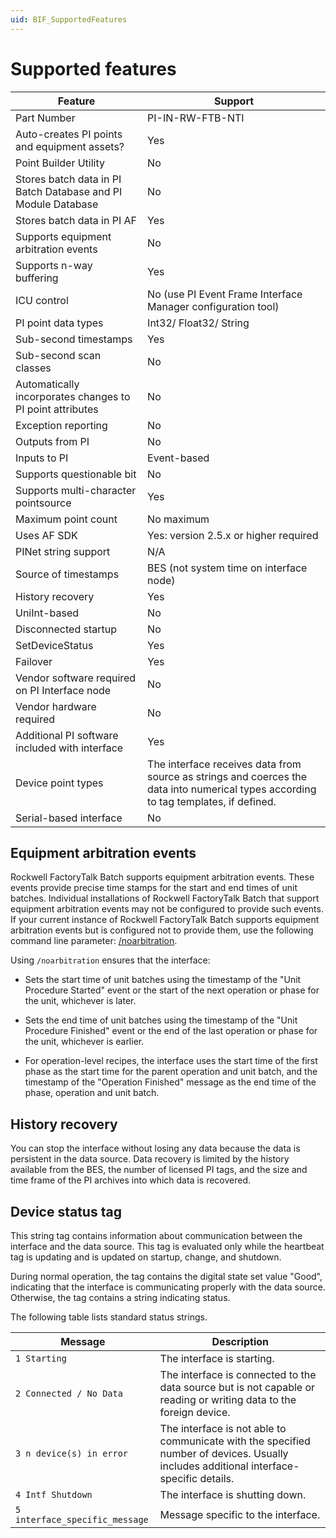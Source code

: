 ```yaml
---
uid: BIF_SupportedFeatures
---
```


# Supported features

<!-- Default Framework topic -->


| Feature | Support |
| ------- | ------- |
| Part Number | PI-IN-RW-FTB-NTI |
| Auto-creates PI points and equipment assets? | Yes |
| Point Builder Utility | No |
| Stores batch data in PI Batch Database and PI Module Database | No |
| Stores batch data in PI AF | Yes |
| Supports equipment arbitration events | No |
| Supports n-way buffering | Yes |
| ICU control | No (use PI Event Frame Interface Manager configuration tool) |
| PI point data types | Int32/ Float32/ String |
| Sub-second timestamps | Yes |
| Sub-second scan classes | No |
| Automatically incorporates changes to PI point attributes | No |
| Exception reporting | No |
| Outputs from PI | No |
| Inputs to PI | Event-based |
| Supports questionable bit | No |
| Supports multi-character pointsource | Yes |
| Maximum point count | No maximum |
| Uses AF SDK | Yes: version 2.5.x or higher required |
| PINet string support | N/A |
| Source of timestamps | BES (not system time on interface node) |
| History recovery | Yes |
| UniInt-based | No |
| Disconnected startup | No |
| SetDeviceStatus | Yes |
| Failover | Yes |
| Vendor software required on PI Interface node | No |
| Vendor hardware required | No |
| Additional PI software included with interface | Yes  |
| Device point types | The interface receives data from source as strings and coerces the data into numerical types according to tag templates, if defined.|
| Serial-based interface | No |

## Equipment arbitration events

Rockwell FactoryTalk Batch supports equipment arbitration events. These events provide precise time stamps for the start and end times of unit batches. Individual installations of Rockwell FactoryTalk Batch that support equipment arbitration events may not be configured to provide such events. If your current instance of Rockwell FactoryTalk Batch supports equipment arbitration events but is configured not to provide them, use the following command line parameter: [/noarbitration](xref:BIF_CommandLineParameterReference#noarbitration). 

Using `/noarbitration` ensures that the interface:

* Sets the start time of unit batches using the timestamp of the "Unit Procedure Started" event or the start of the next operation or phase for the unit, whichever is later.

* Sets the end time of unit batches using the timestamp of the "Unit Procedure Finished" event or the end of the last operation or phase for the unit, whichever is earlier.

* For operation-level recipes, the interface uses the start time of the first phase as the start time for the parent operation and unit batch, and the timestamp of the "Operation Finished" message as the end time of the phase, operation and unit batch.

## History recovery

You can stop the interface without losing any data because the data is persistent in the data source. Data recovery is limited by the history available from the BES, the number of licensed PI tags, and the size and time frame of the PI archives into which data is recovered.

## Device status tag

This string tag contains information about communication between the interface and the data source. This tag is evaluated only while the heartbeat tag is updating and is updated on startup, change, and shutdown.

During normal operation, the tag contains the digital state set value "Good", indicating that the interface is communicating properly with the data source. Otherwise, the tag contains a string indicating status.

The following table lists standard status strings.

| Message | Description |
|--|--|
| `1 Starting` | The interface is starting. |
| `2 Connected / No Data` | The interface is connected to the data source but is not capable or reading or writing data to the foreign device. |
| `3 n device(s) in error` | The interface is not able to communicate with the specified number of devices. Usually includes additional interface-specific details. |
| `4 Intf Shutdown` | The interface is shutting down. |
| `5 interface_specific_message` | Message specific to the interface. |
